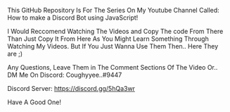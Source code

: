 This GitHub Repository Is For The Series On My Youtube Channel Called: How to make a Discord Bot using JavaScript!

I Would Reccomend Watching The Videos and Copy The code From There Than Just Copy It From Here As You Might Learn Something Through Watching My Videos.
But If You Just Wanna Use Them Then.. Here They are ;)

Any Questions, Leave Them in The Comment Sections Of The Video Or.. DM Me On Discord: Coughyyee..#9447


Discord Server: https://discord.gg/5hQa3wr



Have A Good One!
